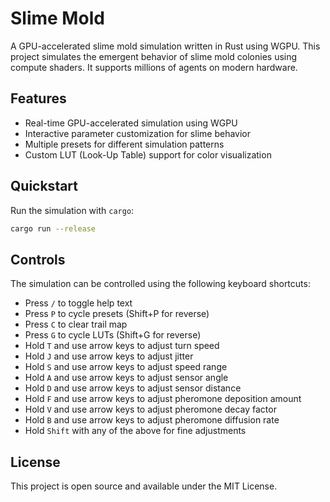 # Slime Mold

A GPU-accelerated slime mold simulation written in Rust using WGPU. This project simulates the emergent behavior of slime mold colonies using compute shaders. It supports millions of agents on modern hardware.

## Features

- Real-time GPU-accelerated simulation using WGPU
- Interactive parameter customization for slime behavior
- Multiple presets for different simulation patterns
- Custom LUT (Look-Up Table) support for color visualization

## Quickstart

Run the simulation with `cargo`:

```sh
cargo run --release
```

## Controls

The simulation can be controlled using the following keyboard shortcuts:
- Press `/` to toggle help text
- Press `P` to cycle presets (Shift+P for reverse)
- Press `C` to clear trail map
- Press `G` to cycle LUTs (Shift+G for reverse)
- Hold `T` and use arrow keys to adjust turn speed
- Hold `J` and use arrow keys to adjust jitter
- Hold `S` and use arrow keys to adjust speed range
- Hold `A` and use arrow keys to adjust sensor angle
- Hold `D` and use arrow keys to adjust sensor distance
- Hold `F` and use arrow keys to adjust pheromone deposition amount
- Hold `V` and use arrow keys to adjust pheromone decay factor
- Hold `B` and use arrow keys to adjust pheromone diffusion rate
- Hold `Shift` with any of the above for fine adjustments

## License

This project is open source and available under the MIT License.
